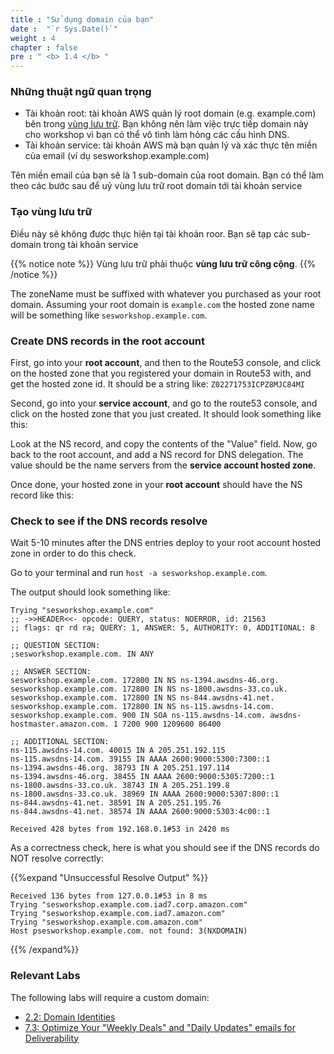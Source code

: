 ```yaml
---
title : "Sử dụng domain của bạn"
date :  "`r Sys.Date()`" 
weight : 4 
chapter : false
pre : " <b> 1.4 </b> "
---
```


### Những thuật ngữ quan trọng

- Tài khoản root: tài khoản AWS quản lý root domain (e.g. example.com) bên trong [vùng lưu trữ](https://docs.aws.amazon.com/Route53/latest/DeveloperGuide/hosted-zones-working-with.html). Bạn không nên làm việc trực tiếp domain này cho workshop vì bạn có thể vô tình làm hỏng các cấu hình DNS.
- Tài khoản service: tài khoản AWS mà bạn quản lý và xác thực tên miền của email (ví dụ sesworkshop.example.com)

Tên miền email của bạn sẽ là 1 sub-domain của root domain. Bạn có thể làm theo các bước sau để uỷ vùng lưu trữ root domain tới tài khoản service

### Tạo vùng lưu trữ
Điều này sẽ không được thực hiện tại tài khoản roor. Bạn sẽ tạp các sub-domain trong tài khoản service

{{% notice note %}}
Vùng lưu trữ phải thuộc **vùng lưu trữ công cộng**.
{{% /notice %}}


The zoneName must be suffixed with whatever you purchased as your root domain. Assuming your root domain is ` example.com ` the hosted zone name will be something like ` sesworkshop.example.com `.

### Create DNS records in the root account
First, go into your **root account**, and then to the Route53 console, and click on the hosted zone that you registered your domain in Route53 with, and get the hosted zone id. It should be a string like: ` Z02271753ICPZ8MJC84MI `

Second, go into your **service account**, and go to the route53 console, and click on the hosted zone that you just created. It should look something like this:

Look at the NS record, and copy the contents of the "Value" field. Now, go back to the root account, and add a NS record for DNS delegation. The value should be the name servers from the **service account hosted zone**.

Once done, your hosted zone in your **root account** should have the NS record like this:

### Check to see if the DNS records resolve
Wait 5-10 minutes after the DNS entries deploy to your root account hosted zone in order to do this check.

Go to your terminal and run ` host -a sesworkshop.example.com `.

The output should look something like:

```
Trying "sesworkshop.example.com"
;; ->>HEADER<<- opcode: QUERY, status: NOERROR, id: 21563
;; flags: qr rd ra; QUERY: 1, ANSWER: 5, AUTHORITY: 0, ADDITIONAL: 8

;; QUESTION SECTION:
;sesworkshop.example.com. IN ANY

;; ANSWER SECTION:
sesworkshop.example.com. 172800 IN NS ns-1394.awsdns-46.org.
sesworkshop.example.com. 172800 IN NS ns-1800.awsdns-33.co.uk.
sesworkshop.example.com. 172800 IN NS ns-844.awsdns-41.net.
sesworkshop.example.com. 172800 IN NS ns-115.awsdns-14.com.
sesworkshop.example.com. 900 IN SOA ns-115.awsdns-14.com. awsdns-hostmaster.amazon.com. 1 7200 900 1209600 86400

;; ADDITIONAL SECTION:
ns-115.awsdns-14.com. 40015 IN A 205.251.192.115
ns-115.awsdns-14.com. 39155 IN AAAA 2600:9000:5300:7300::1
ns-1394.awsdns-46.org. 38793 IN A 205.251.197.114
ns-1394.awsdns-46.org. 38455 IN AAAA 2600:9000:5305:7200::1
ns-1800.awsdns-33.co.uk. 38743 IN A 205.251.199.8
ns-1800.awsdns-33.co.uk. 38969 IN AAAA 2600:9000:5307:800::1
ns-844.awsdns-41.net. 38591 IN A 205.251.195.76
ns-844.awsdns-41.net. 38574 IN AAAA 2600:9000:5303:4c00::1

Received 428 bytes from 192.168.0.1#53 in 2420 ms
```

As a correctness check, here is what you should see if the DNS records do NOT resolve correctly:

{{%expand "Unsuccessful Resolve Output" %}}
```
Received 136 bytes from 127.0.0.1#53 in 8 ms
Trying "sesworkshop.example.com.iad7.corp.amazon.com"
Trying "sesworkshop.example.com.iad7.amazon.com"
Trying "sesworkshop.example.com.amazon.com"
Host psesworkshop.example.com. not found: 3(NXDOMAIN)
```
{{% /expand%}}

### Relevant Labs
The following labs will require a custom domain:

- [2.2: Domain Identities](../../2-create-domain/2.2-domain-identity)
- [7.3: Optimize Your "Weekly Deals" and "Daily Updates" emails for Deliverability](../../7-capstone-project/7.3-deliverability)

